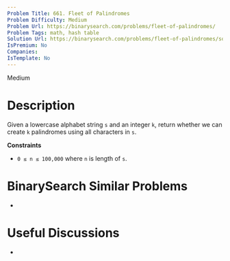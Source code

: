 ```yaml
---
Problem Title: 661. Fleet of Palindromes
Problem Difficulty: Medium
Problem Url: https://binarysearch.com/problems/fleet-of-palindromes/
Problem Tags: math, hash table
Solution Url: https://binarysearch.com/problems/fleet-of-palindromes/solutions/
IsPremium: No
Companies: 
IsTemplate: No
---
```


<span style="color: ;">Medium</span>

# Description

Given a lowercase alphabet string `s` and an integer `k`, return whether we can create `k` palindromes using all characters in `s`.


**Constraints**
- `0 ≤ n ≤ 100,000` where `n` is length of `s`.

# BinarySearch Similar Problems

- []()

# Useful Discussions

- []()
